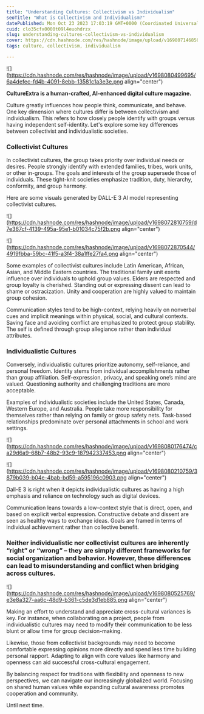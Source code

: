```yaml
---
title: "Understanding Cultures: Collectivism vs Individualism"
seoTitle: "What is Collectivism and Individualism?"
datePublished: Mon Oct 23 2023 17:03:19 GMT+0000 (Coordinated Universal Time)
cuid: clo35cfx0000t09l4euohdrzx
slug: understanding-cultures-collectivism-vs-individualism
cover: https://cdn.hashnode.com/res/hashnode/image/upload/v1698071468508/f10677a2-c924-4c0c-a8d8-eec139f1a158.png
tags: culture, collectivism, individualism

---
```


![](https://cdn.hashnode.com/res/hashnode/image/upload/v1698080499695/6a4defec-fd4b-4091-8ebb-13581c1a3e3e.png align="center")

**CultureExtra is a human-crafted, AI-enhanced digital culture magazine.**

Culture greatly influences how people think, communicate, and behave. One key dimension where cultures differ is between collectivism and individualism. This refers to how closely people identify with groups versus having independent self-identity. Let's explore some key differences between collectivist and individualistic societies.

### Collectivist Cultures

In collectivist cultures, the group takes priority over individual needs or desires. People strongly identify with extended families, tribes, work units, or other in-groups. The goals and interests of the group supersede those of individuals. These tight-knit societies emphasize tradition, duty, hierarchy, conformity, and group harmony.

Here are some visuals generated by DALL-E 3 AI model representing collectivist cultures.

![](https://cdn.hashnode.com/res/hashnode/image/upload/v1698072810759/d7e367cf-4139-495a-95e1-b01034c75f2b.png align="center")

![](https://cdn.hashnode.com/res/hashnode/image/upload/v1698072870544/4919fbba-59bc-41f5-a3f4-38a1ffe27fa4.png align="center")

Some examples of collectivist cultures include Latin American, African, Asian, and Middle Eastern countries. The traditional family unit exerts influence over individuals to uphold group values. Elders are respected and group loyalty is cherished. Standing out or expressing dissent can lead to shame or ostracization. Unity and cooperation are highly valued to maintain group cohesion.

Communication styles tend to be high-context, relying heavily on nonverbal cues and implicit meanings within physical, social, and cultural contexts. Saving face and avoiding conflict are emphasized to protect group stability. The self is defined through group allegiance rather than individual attributes.

### Individualistic Cultures

Conversely, individualistic cultures prioritize autonomy, self-reliance, and personal freedom. Identity stems from individual accomplishments rather than group affiliation. Self-expression, privacy, and speaking one’s mind are valued. Questioning authority and challenging traditions are more acceptable.

Examples of individualistic societies include the United States, Canada, Western Europe, and Australia. People take more responsibility for themselves rather than relying on family or group safety nets. Task-based relationships predominate over personal attachments in school and work settings.

![](https://cdn.hashnode.com/res/hashnode/image/upload/v1698080176474/ca29d6a9-68b7-48b2-93c9-187942337453.png align="center")

![](https://cdn.hashnode.com/res/hashnode/image/upload/v1698080210759/3879b039-b04e-4bab-bd59-a595196c0903.png align="center")

Dall-E 3 is right when it depicts individualistic cultures as having a high emphasis and reliance on technology such as digital devices.

Communication leans towards a low-context style that is direct, open, and based on explicit verbal expression. Constructive debate and dissent are seen as healthy ways to exchange ideas. Goals are framed in terms of individual achievement rather than collective benefit.

### Neither individualistic nor collectivist cultures are inherently “right” or “wrong” – they are simply different frameworks for social organization and behavior. However, these differences can lead to misunderstanding and conflict when bridging across cultures.

![](https://cdn.hashnode.com/res/hashnode/image/upload/v1698080525769/e3e8a327-aa6c-48d9-b361-c5de3d1eb885.png align="center")

Making an effort to understand and appreciate cross-cultural variances is key. For instance, when collaborating on a project, people from individualistic cultures may need to modify their communication to be less blunt or allow time for group decision-making.

Likewise, those from collectivist backgrounds may need to become comfortable expressing opinions more directly and spend less time building personal rapport. Adapting to align with core values like harmony and openness can aid successful cross-cultural engagement.

By balancing respect for traditions with flexibility and openness to new perspectives, we can navigate our increasingly globalized world. Focusing on shared human values while expanding cultural awareness promotes cooperation and community.

Until next time.